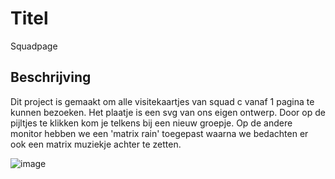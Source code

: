 # Titel
Squadpage

## Beschrijving
Dit project is gemaakt om alle visitekaartjes van squad c vanaf 1 pagina te kunnen bezoeken. Het plaatje is een svg van ons eigen ontwerp. Door op de pijltjes te klikken kom je telkens bij een nieuw groepje. Op de andere monitor hebben we een 'matrix rain' toegepast waarna we bedachten er ook een matrix muziekje achter te zetten.

![image](https://user-images.githubusercontent.com/112861148/200405396-304051a4-3e47-41ab-adc1-d3d2e776b288.png)
